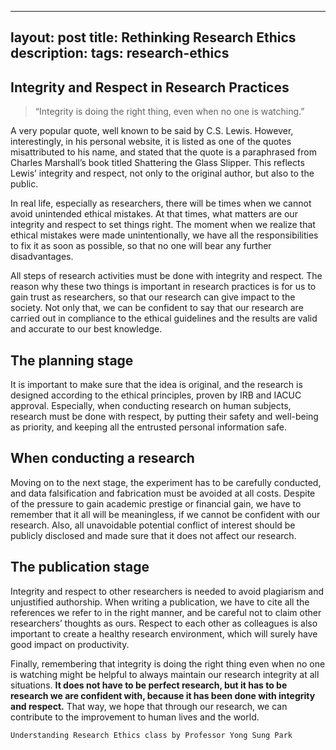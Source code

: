 
---
layout: post
title: Rethinking Research Ethics
description: 
tags: research-ethics
---

## **Integrity and Respect in Research Practices**
> “Integrity is doing the right thing, even when no one is watching.”

A very popular quote, well known to be said by C.S. Lewis. However, interestingly, in his personal website, it is listed as one of the quotes misattributed to his name, and stated that the quote is a paraphrased from Charles Marshall’s book titled Shattering the Glass Slipper. This reflects Lewis’ integrity and respect, not only to the original author, but also to the public. 

In real life, especially as researchers, there will be times when we cannot avoid unintended ethical mistakes. At that times, what matters are our integrity and respect to set things right. The moment when we realize that ethical mistakes were made unintentionally, we have all the responsibilities to fix it as soon as possible, so that no one will bear any further disadvantages. 

All steps of research activities must be done with integrity and respect. The reason why these two things is important in research practices is for us to gain trust as researchers, so that our research can give impact to the society. Not only that, we can be confident to say that our research are carried out in compliance to the ethical guidelines and the results are valid and accurate to our best knowledge. 

## The planning stage

It is important to make sure that the idea is original, and the research is designed according to the ethical principles, proven by IRB and IACUC approval. Especially, when conducting research on human subjects, research must be done with respect, by putting their safety and well-being as priority, and keeping all the entrusted personal information safe. 

## When conducting a research

Moving on to the next stage, the experiment has to be carefully conducted, and data falsification and fabrication must be avoided at all costs. Despite of the pressure to gain academic prestige or financial gain, we have to remember that it all will be meaningless, if we cannot be confident with our research. Also, all unavoidable potential conflict of interest should be publicly disclosed and made sure that it does not affect our research. 

## The publication stage

Integrity and respect to other researchers is needed to avoid plagiarism and unjustified authorship. When writing a publication, we have to cite all the references we refer to in the right manner, and be careful not to claim other researchers’ thoughts as ours. Respect to each other as colleagues is also important to create a healthy research environment, which will surely have good impact on productivity. 

Finally, remembering that integrity is doing the right thing even when no one is watching might be helpful to always maintain our research integrity at all situations. **It does not have to be perfect research, but it has to be research we are confident with, because it has been done with integrity and respect.** That way, we hope that through our research, we can contribute to the improvement to human lives and the world.

    Understanding Research Ethics class by Professor Yong Sung Park

